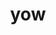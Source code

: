 ---
category: 3-letters
denotation: null
name: yow
reference_link: https://www.etymonline.com/word/yow
root_language: null
root_name: null
title: yow
type: free
word_sums:
- respelling: yow
  sum: 'Yow + '
---